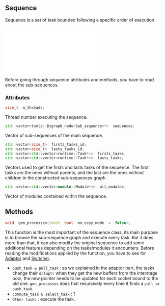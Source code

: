 ## Sequence


Sequence is  a set of task bounded following a specific order of execution. 

![Image d'une sequence classique  !](/images/pipeline_interstage_fwd.pdf  "Test insertion image")

Before going through sequence attributes and methods, you have to read about the  [sub-sequences](Sub-sequence.md).

### Attributes 
```cpp 
size_t  n_threads;
``` 
Thread number executing the sequence.

```cpp
std::vector<tools::Digraph_node<Sub_sequence>*>  sequences;
```
Vector of sub-sequences of the main sequence.

```cpp
std::vector<size_t>  firsts_tasks_id;
std::vector<size_t>  lasts_tasks_id;
std::vector<std::vector<runtime::Task*>>  firsts_tasks;
std::vector<std::vector<runtime::Task*>>  lasts_tasks;
```
Vectors used to get the firsts and lasts tasks of the sequence. The first tasks are the ones without parents, and  the last are the ones without children in the constructed sub-sequences graph. 

```cpp
std::vector<std::vector<module::Module*>>  all_modules;
```
Vector of modules contained within the sequence. 


##  Methods

```cpp
void  gen_processes(const  bool  no_copy_mode  =  false);
```
This function is the most important of the sequence class, its main purpose is to browse the sub-sequence graph and execute every task. But it does more than that, it can also modify the original sequence to add some additional features depending on the tasks/modules it encounters. Before reading the modifications applied by the function, you have to see for  [Adaptor](Pipeline.md) and [Switcher](Text.md).

 - `push_task & pull_task` : as we explained in the adaptor part, the tasks change their `dataptr` when they get the new buffers from the interstage pool, the new pointer needs to be updated for each socket bound to the old one. `gen_processes` does that recursively every time it finds a `pull or push task`.
 - `commute_task & select_task` : ?
 - `Other tasks` : execute the task.

